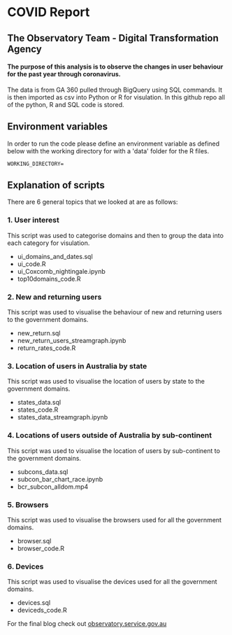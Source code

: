 # COVID Report 
## The Observatory Team - Digital Transformation Agency
#### The purpose of this analysis is to observe the changes in user behaviour for the past year through coronavirus.

The data is from GA 360 pulled through BigQuery using SQL commands. It is then imported as csv into Python or R for visulation. In this github repo all of the python, R and SQL code is stored.

## Environment variables

In order to run the code please define an environment variable as defined below with the working directory for with a 'data' folder for the R files.

`WORKING_DIRECTORY=`

## Explanation of scripts

There are 6 general topics that we looked at are as follows:

### 1. User interest
This script was used to categorise domains and then to group the data into each category for visulation. 
 - ui_domains_and_dates.sql
 - ui_code.R
 - ui_Coxcomb_nightingale.ipynb
 - top10domains_code.R
 
### 2. New and returning users
This script was used to visualise the behaviour of new and returning users to the government domains.
 - new_return.sql
 - new_return_users_streamgraph.ipynb
 - return_rates_code.R
 
### 3. Location of users in Australia by state
This script was used to visualise the location of users by state to the government domains.
 - states_data.sql
 - states_code.R
 - states_data_streamgraph.ipynb
 
### 4. Locations of users outside of Australia by sub-continent
This script was used to visualise the location of users by sub-continent to the government domains.
 - subcons_data.sql
 - subcon_bar_chart_race.ipynb
 - bcr_subcon_alldom.mp4
 
### 5. Browsers 
This script was used to visualise the browsers used for all the government domains.
 - browser.sql
 - browser_code.R
 
### 6. Devices
This script was used to visualise the devices used for all the government domains.
 - devices.sql
 - deviceds_code.R

For the final blog check out [observatory.service.gov.au](observatory.service.gov.au)
